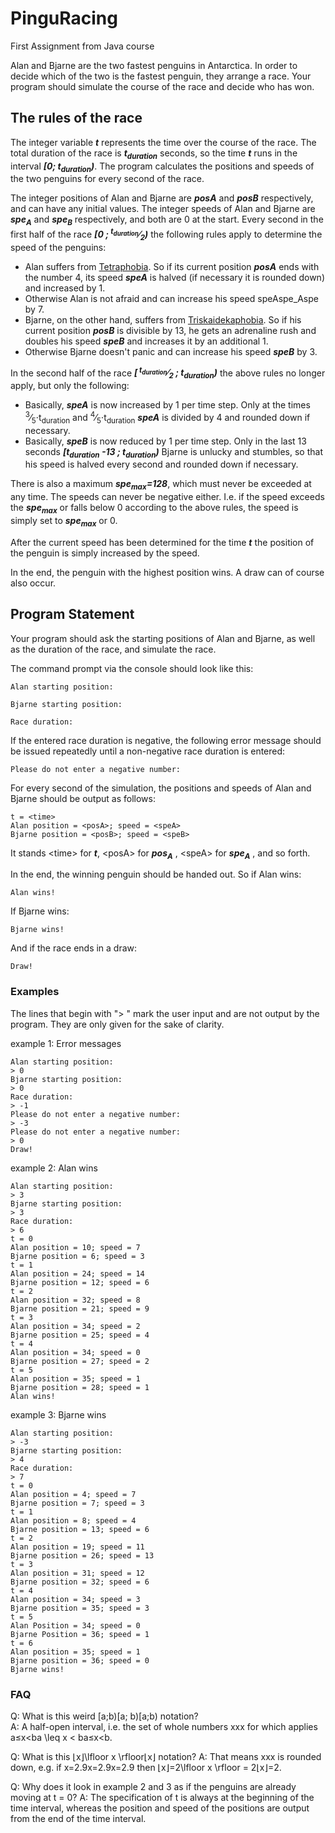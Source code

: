 # PinguRacing
First Assignment from Java course

Alan and Bjarne are the two fastest penguins in Antarctica. In order to decide which of the two is the fastest penguin, they arrange a race. Your program should simulate the course of the race and decide who has won.

## The rules of the race
The integer variable _**t**_ represents the time over the course of the race. The total duration of the race is _**t<sub>duration</sub>**_ seconds,
so the time _**t**_ runs in the interval <strong><i>[0; t<sub>duration</sub>)</strong></i>.
The program calculates the positions and speeds of the two penguins for every second of the race.

The integer positions of Alan and Bjarne are _**posA**_ and _**posB**_ respectively, and can have any initial values. The integer speeds of Alan and Bjarne are
_**spe<sub>A</sub>**_ and _**spe<sub>B</sub>**_ respectively, and both are 0 at the start.
Every second in the first half of the race _**[0 ; <sup>t<sub>duration</sub></sup>&frasl;<sub>2</sub>)**_ the following rules apply to determine the speed of the penguins:
<ul>
<li>Alan suffers from <a href="https://en.wikipedia.org/wiki/Tetraphobia">Tetraphobia</a>. So if its current position <strong><i>posA</i></strong> ends with the number 4, its speed <strong><i>speA</i></strong> is halved (if necessary it is rounded down) and increased by 1. </li>
<li>Otherwise Alan is not afraid and can increase his speed speAspe_Aspe by 7.</li>
<li>Bjarne, on the other hand, suffers from <a href="https://en.wikipedia.org/wiki/Triskaidekaphobia">Triskaidekaphobia</a>. So if his current position 
 <strong><i>posB</i></strong> is divisible by 13,
he gets an adrenaline rush and doubles his speed <strong><i>speB</i></strong> and increases it by an additional 1.</li>
<li>Otherwise Bjarne doesn't panic and can increase his speed <strong><i>speB</i></strong> by 3. </li>
  </ul>
In the second half of the race <strong><i>[<sup> t<sub>duration</sub></sup>&frasl;<sub>2</sub> ; t<sub>duration</sub>)</i></strong> the above rules no longer apply, but only the following:
<ul>
<li>
Basically, <strong><i>speA</i></strong> is now increased by 1 per time step. Only at the times <strong<i><sup>3</sup>&frasl;<sub>5</sub>⋅t<sub>duration</sub></i></strong> and <strong<i><sup>4</sup>&frasl;<sub>5</sub>⋅t<sub>duration</sub></i></strong> <strong><i>speA</i></strong> is divided by 4 and rounded down if necessary. </li>
<li>
Basically, <strong><i>speB</i></strong> is now reduced by 1 per time step. Only in the last 13 seconds 
<strong><i>[t<sub>duration</sub> -13 ; t<sub>duration</sub>)</i></strong> Bjarne is unlucky and stumbles,
so that his speed is halved every second and rounded down if necessary.</li>
 </ul>
There is also a maximum <strong><i>spe<sub>max</sub>=128</i></strong>, which must never be exceeded at any time. The speeds can never be negative either. I.e. if the speed exceeds the <strong><i>spe<sub>max</sub></i></strong> or falls below 0 according to the above rules, the speed is simply set to <strong><i>spe<sub>max</sub></i></strong> or 0.  

After the current speed has been determined for the time <strong><i>t</i></strong> the position of the penguin is simply increased by the speed.

In the end, the penguin with the highest position wins. A draw can of course also occur.

## Program Statement
Your program should ask the starting positions of Alan and Bjarne, as well as the duration of the race, and simulate the race.

The command prompt via the console should look like this:
```
Alan starting position:
```
```
Bjarne starting position:
```
```
Race duration:
```
If the entered race duration is negative, the following error message should be issued repeatedly until a non-negative race duration is entered:
```
Please do not enter a negative number:
```
For every second of the simulation, the positions and speeds of Alan and Bjarne should be output as follows:
```
t = <time>
Alan position = <posA>; speed = <speA>
Bjarne position = <posB>; speed = <speB>
```
It stands \<time> for <strong><i>t</i></strong>, \<posA> for <strong><i>pos<sub>A</sub></i></strong> , \<speA> for <strong><i>spe<sub>A</sub></i></strong> , and so forth.

In the end, the winning penguin should be handed out. So if Alan wins:
```
Alan wins!
```
If Bjarne wins:
```
Bjarne wins!
```
And if the race ends in a draw:
```
Draw!
```
### Examples
The lines that begin with "> " mark the user input and are not output by the program. They are only given for the sake of clarity.

example 1: Error messages
```
Alan starting position:
> 0
Bjarne starting position:
> 0
Race duration:
> -1
Please do not enter a negative number:
> -3
Please do not enter a negative number:
> 0
Draw!
```
 example 2: Alan wins
 ```
Alan starting position:
> 3
Bjarne starting position:
> 3
Race duration:
> 6
t = 0
Alan position = 10; speed = 7
Bjarne position = 6; speed = 3
t = 1
Alan position = 24; speed = 14
Bjarne position = 12; speed = 6
t = 2
Alan position = 32; speed = 8
Bjarne position = 21; speed = 9
t = 3
Alan position = 34; speed = 2
Bjarne position = 25; speed = 4
t = 4
Alan position = 34; speed = 0
Bjarne position = 27; speed = 2
t = 5
Alan position = 35; speed = 1
Bjarne position = 28; speed = 1
Alan wins!
```
 example 3: Bjarne wins
 ```
Alan starting position:
> -3
Bjarne starting position:
> 4
Race duration:
> 7
t = 0
Alan position = 4; speed = 7
Bjarne position = 7; speed = 3
t = 1
Alan position = 8; speed = 4
Bjarne position = 13; speed = 6
t = 2
Alan position = 19; speed = 11
Bjarne position = 26; speed = 13
t = 3
Alan position = 31; speed = 12
Bjarne position = 32; speed = 6
t = 4
Alan position = 34; speed = 3
Bjarne position = 35; speed = 3
t = 5
Alan Position = 34; speed = 0
Bjarne Position = 36; speed = 1
t = 6
Alan position = 35; speed = 1
Bjarne position = 36; speed = 0
Bjarne wins!
```

### FAQ
Q: What is this weird [a;b)[a; b)[a;b) notation?  
A: A half-open interval, i.e. the set of whole numbers xxx for which applies a≤x&lt;ba \leq x &lt; ba≤x<b.

Q: What is this ⌊x⌋\lfloor x \rfloor⌊x⌋ notation?
A: That means xxx is rounded down, e.g. if x=2.9x=2.9x=2.9 then ⌊x⌋=2\lfloor x \rfloor = 2⌊x⌋=2.

Q: Why does it look in example 2 and 3 as if the penguins are already moving at t = 0?
A: The specification of t is always at the beginning of the time interval, whereas the position and speed of the positions are output from the end of the time interval.
